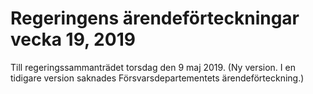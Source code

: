 # Regeringens ärendeförteckningar vecka 19, 2019

Till regeringssammanträdet torsdag den 9 maj 2019. (Ny version. I en tidigare version saknades Försvarsdepartementets ärendeförteckning.)
